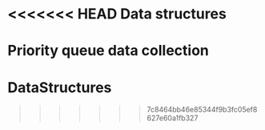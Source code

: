 <<<<<<< HEAD
Data structures
=============

Priority queue data collection
=======
DataStructures
==============
>>>>>>> 7c8464bb46e85344f9b3fc05ef8627e60a1fb327
